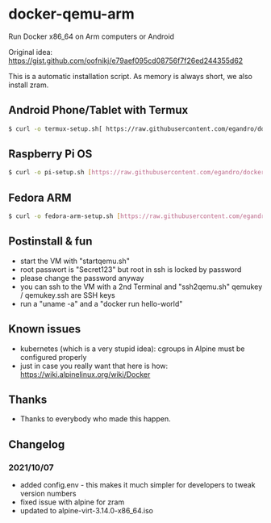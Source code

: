 # docker-qemu-arm

Run Docker x86_64 on Arm computers or Android

Original idea: <https://gist.github.com/oofnikj/e79aef095cd08756f7f26ed244355d62>

This is a automatic installation script. As memory is always short, we also install zram.


## Android Phone/Tablet with Termux


```bash
$ curl -o termux-setup.sh[ https://raw.githubusercontent.com/egandro/docker-qemu-arm](https://raw.githubusercontent.com/clecio81/qemu-alpine-docker_on_termux)/master/termux-setup.sh && chmod 755 ./termux-setup.sh && ./termux-setup.sh
```


## Raspberry Pi OS


```bash
$ curl -o pi-setup.sh [https://raw.githubusercontent.com/egandro/docker-qemu-arm](https://raw.githubusercontent.com/clecio81/qemu-alpine-docker_on_termux)/master/pi-setup.sh && chmod 755 ./pi-setup.sh && ./pi-setup.sh
```

##  Fedora ARM

```bash
$ curl -o fedora-arm-setup.sh [https://raw.githubusercontent.com/egandro/docker-qemu-arm](https://raw.githubusercontent.com/clecio81/qemu-alpine-docker_on_termux)/master/fedora-arm-setup.sh && chmod 755 ./fedora-arm-setup.sh && ./fedora-arm-setup.sh
```


## Postinstall & fun

- start the VM with "startqemu.sh"
- root passwort is "Secret123" but root in ssh is locked by password
- please change the password anyway
- you can ssh to the VM with a 2nd Terminal and "ssh2qemu.sh" qemukey / qemukey.ssh are SSH keys
- run a "uname -a" and a "docker run hello-world"

## Known issues

- kubernetes (which is a very stupid idea): cgroups in Alpine must be configured properly
- just in case you really want that here is how: <https://wiki.alpinelinux.org/wiki/Docker>

## Thanks

- Thanks to everybody who made this happen.

## Changelog
### 2021/10/07

- added config.env - this makes it much simpler for developers to tweak version numbers
- fixed issue with alpine for zram
- updated to alpine-virt-3.14.0-x86_64.iso


